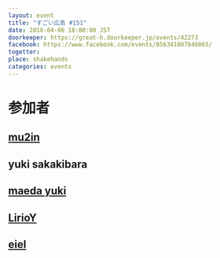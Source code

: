 ```yaml
---
layout: event
title: "すごい広島 #151"
date: 2016-04-06 18:00:00 JST
doorkeeper: https://great-h.doorkeeper.jp/events/42273
facebook: https://www.facebook.com/events/856341007846065/
togetter:
place: shakehands
categories: events
---
```


# 参加者


## [mu2in](http://twitter.com/mu2in)


## yuki sakakibara


## [maeda yuki](http://www.facebook.com/profile.php?id=998573433555856)


## [LirioY](http://twitter.com/LirioY)


## [eiel](http://eiel.info/)
